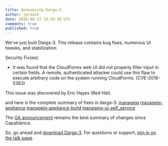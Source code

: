 ```yaml
---
title: Announcing Darga-3
author: jprause
date: 2016-08-22 14:35:39 UTC
comments: true
published: true
---
```


We've just built Darga-3. This release contains bug fixes, numerous UI tweaks, and stabilization.

Security Fix(es):

* It was found that the CloudForms web UI did not properly filter input in
certain fields. A remote, authenticated attacker could use this flaw to execute
arbitrary code on the system running CloudForms. (CVE-2016-5383)

This issue was discovered by Eric Hayes (Red Hat).


and here is the complete summary of fixes in darga-3:
[manageiq](https://github.com/ManageIQ/manageiq/issues?utf8=%E2%9C%93&q=is%3Amerged%20label%3Adarga%2Fbackported%20merged%3A2016-06-30..2016-08-08%20)
[manageiq-appliance](https://github.com/ManageIQ/manageiq-appliance/issues?utf8=%E2%9C%93&q=is%3Amerged%20label%3Adarga%2Fbackported%20merged%3A2016-06-30..2016-08-08%20)
[manageiq-appliance-build](https://github.com/ManageIQ/manageiq-appliance-build/issues?utf8=%E2%9C%93&q=is%3Amerged%20label%3Adarga%2Fbackported%20merged%3A2016-06-30..2016-08-08%20)
[manageiq-ui-self_service](https://github.com/ManageIQ/manageiq-ui-self_service/issues?utf8=%E2%9C%93&q=is%3Amerged%20label%3Adarga%2Fbackported%20merged%3A2016-06-30..2016-08-08%20)

The [GA announcement](http://manageiq.org/blog/2016/06/darga-ga-announcement/)
remains the best summary of changes since Capablanca.

So, go ahead and [download Darga-3](http://manageiq.org/download/).
For questions or support,
[join in on the talk page](http://talk.manageiq.org/).
